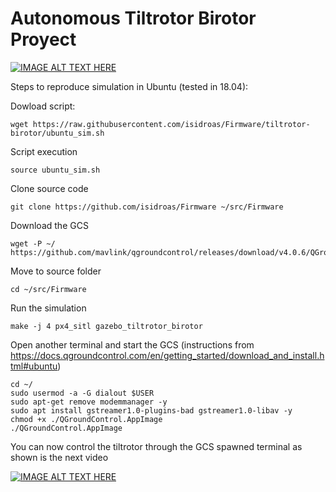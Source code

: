# Autonomous Tiltrotor Birotor Proyect

[![IMAGE ALT TEXT HERE](https://img.youtube.com/vi/9isC3tmvcgc/0.jpg)](https://www.youtube.com/watch?v=9isC3tmvcgc)


Steps to reproduce simulation in Ubuntu (tested in 18.04):




Dowload script:

```
wget https://raw.githubusercontent.com/isidroas/Firmware/tiltrotor-birotor/ubuntu_sim.sh
```

Script execution

```
source ubuntu_sim.sh
```

Clone source code

```
git clone https://github.com/isidroas/Firmware ~/src/Firmware
```

Download the GCS 
```
wget -P ~/ https://github.com/mavlink/qgroundcontrol/releases/download/v4.0.6/QGroundControl.AppImage
```

Move to source folder 

```
cd ~/src/Firmware
```

Run the simulation 

```
make -j 4 px4_sitl gazebo_tiltrotor_birotor
```

Open another terminal and start the GCS (instructions from https://docs.qgroundcontrol.com/en/getting_started/download_and_install.html#ubuntu)

```
cd ~/
sudo usermod -a -G dialout $USER
sudo apt-get remove modemmanager -y
sudo apt install gstreamer1.0-plugins-bad gstreamer1.0-libav -y
chmod +x ./QGroundControl.AppImage
./QGroundControl.AppImage
```

You can now control the tiltrotor through the GCS spawned terminal as shown is the next video

[![IMAGE ALT TEXT HERE](https://img.youtube.com/vi/rLd2zTMaQHI/0.jpg)](https://www.youtube.com/watch?v=rLd2zTMaQHI)


